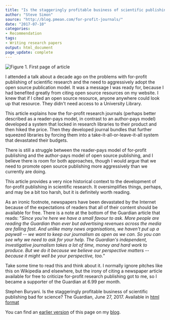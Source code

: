 ```yaml
---
title: "Is the staggeringly profitable business of scientific publishing bad for science?"
author: "Steve Simon"
source: "http://blog.pmean.com/for-profit-journals/"
date: "2017-07-10"
categories:
- Recommendation
tags:
- Writing research papers
output: html_document
page_update: complete
---
```


![Figure 1. First page of article](http://www.pmean.com/new-images/17/for-profit-journals01.png)

<div class="notes">

I attended a talk about a decade ago on the problems with for-profit publishing of scientific research and the need to aggressively adopt the open source publication model. It was a message I was ready for, because I had benefited greatly from citing open source resources on my website. I knew that if I cited an open source resource, anyone anywhere could look up that resource. They didn't need access to a University Library.

This article explains how the for-profit research journals (perhaps better described as a reader-pays model, in contrast to an author-pays model) developed a system that locked in research libraries to their product and then hiked the price. Then they developed journal bundles that further squeezed libraries by forcing them into a take-it-all-or-leave-it-all system that devastated their budgets.

There is still a struggle between the reader-pays model of for-profit publishing and the author-pays model of open source publishing, and I believe there is room for both approaches, though I would argue that we need to promote open source publishing more aggressively than we currently are doing.

This article provides a very nice historical context to the development of for-profit publishing in scientific research. It oversimplifies things, perhaps, and may be a bit too harsh, but it is definitely worth reading.

As an ironic footnote, newspapers have been devastated by the Internet because of the expectations of readers that all of their content should be available for free. There is a note at the bottom of the Guardian article that reads: "*Since you're here we have a small favour to ask. More people are reading the Guardian than ever but advertising revenues across the media are falling fast. And unlike many news organisations, we haven't put up a paywall -- we want to keep our journalism as open as we can. So you can see why we need to ask for your help. The Guardian's independent, investigative journalism takes a lot of time, money and hard work to produce. But we do it because we believe our perspective matters -- because it might well be your perspective, too.*"

Take some time to read this and think about it. I normally ignore pitches like this on Wikipedia and elsewhere, but the irony of citing a newspaper article available for free to criticize for-profit research publishing got to me, so I became a supporter of the Guardian at 6.99 per month.

Stephen Buryani. Is the staggeringly profitable business of scientific publishing bad for science? The Guardian, June 27, 2017. Available in [html format][bur1]

You can find an [earlier version][sim1] of this page on my [blog][sim2].

[sim1]: http://blog.pmean.com/for-profit-journals/
[sim2]: http://blog.pmean.com

[bur1]: https://www.theguardian.com/science/2017/jun/27/profitable-business-scientific-publishing-bad-for-science

</div>
